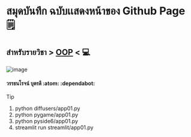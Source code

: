 # สมุดบันทึก ฉบับเเสดงหน้าของ Github Page :spiral_notepad:

## สำหรับรายวิชา > [OOP](https://wattanaroj2567.github.io/) < :computer:

![image](./CatsLove.gif)
 
#### วรรธนโรจน์ บุตรดี :atom: :dependabot:



   > [!TIP]
   > 1. python diffusers/app01.py
   > 2. python pygame/app01.py 
   > 3. python pyside6/app01.py
   > 4. streamlit run streamlit/app01.py

